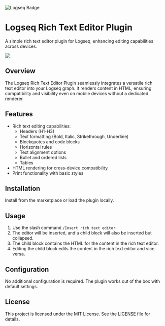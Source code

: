 ![Logseq Badge](https://img.shields.io/badge/logseq-%2385C8C8?style=for-the-badge&logo=logseq&logoColor=black)

# Logseq Rich Text Editor Plugin

A simple rich text editor plugin for Logseq, enhancing editing capabilities across devices.

![](/screenshots/demo.gif)

## Overview

The Logseq Rich Text Editor Plugin seamlessly integrates a versatile rich text editor into your Logseq graph. It renders content in HTML, ensuring compatibility and visibility even on mobile devices without a dedicated renderer.



## Features

- Rich text editing capabilities:
  - Headers (H1-H3)
  - Text formatting (Bold, Italic, Strikethrough, Underline)
  - Blockquotes and code blocks
  - Horizontal rules
  - Text alignment options
  - Bullet and ordered lists
  - Tables
- HTML rendering for cross-device compatibility
- Print functionality with basic styles

## Installation

Install from the marketplace or load the plugin locally.

## Usage

1. Use the slash command `/Insert rich text editor`.
2. The editor will be inserted, and a child block will also be inserted but collapsed.
3. The child block contains the HTML for the content in the rich text editor.
4. Editing the child block edits the content in the rich text editor and vice versa.

## Configuration

No additional configuration is required. The plugin works out of the box with default settings.

## License

This project is licensed under the MIT License. See the [LICENSE](./LICENSE) file for details.
